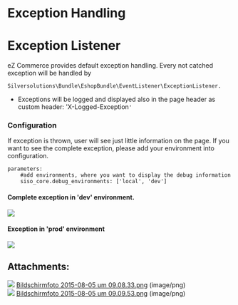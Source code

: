 #  Exception Handling 

# Exception Listener

eZ Commerce provides default exception handling. Every not catched exception will be handled by

    Silversolutions\Bundle\EshopBundle\EventListener\ExceptionListener.

  - Exceptions will be logged and displayed also in the page header as custom header: 'X-Logged-Exception`'`

### Configuration

If exception is thrown, user will see just little information on the page. If you want to see the complete exception, please add your environment into configuration.

``` 
parameters:
    #add environments, where you want to display the debug information
    siso_core.debug_environments: ['local', 'dev']
```

#### Complete exception in 'dev' environment.

![](attachments/23560498/23563276.png)

#### Exception in 'prod' environment

![](attachments/23560498/23563274.png)

## Attachments:

![](images/icons/bullet_blue.gif) [Bildschirmfoto 2015-08-05 um 09.08.33.png](attachments/23560498/23563276.png) (image/png)  
![](images/icons/bullet_blue.gif) [Bildschirmfoto 2015-08-05 um 09.09.53.png](attachments/23560498/23563274.png) (image/png)  

